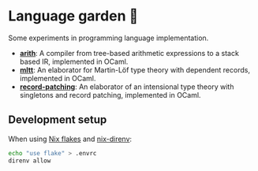 # Language garden 🌱

Some experiments in programming language implementation.

- [**arith**](./arith/): A compiler from tree-based arithmetic expressions to a stack based IR, implemented in OCaml.
- [**mltt**](./mltt/): An elaborator for Martin-Löf type theory with dependent records, implemented in OCaml.
- [**record-patching**](./record-patching/): An elaborator of an intensional type theory with singletons and record patching, implemented in OCaml.

## Development setup

When using [Nix flakes](https://nixos.wiki/wiki/Flakes) and [nix-direnv](https://github.com/nix-community/nix-direnv/):

```sh
echo "use flake" > .envrc
direnv allow
```
